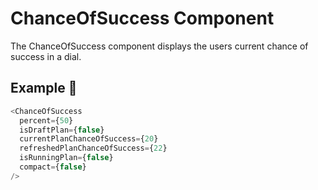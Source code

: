 # ChanceOfSuccess Component

The ChanceOfSuccess component displays the users current chance of success in a dial.

## Example 🚀

```javascript
<ChanceOfSuccess
  percent={50}
  isDraftPlan={false}
  currentPlanChanceOfSuccess={20}
  refreshedPlanChanceOfSuccess={22}
  isRunningPlan={false}
  compact={false}
/>
```
